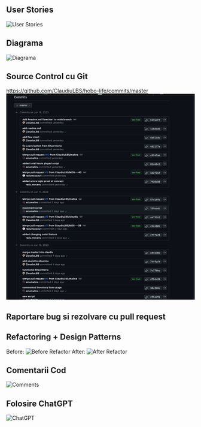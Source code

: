 ## User Stories
![User Stories](https://github.com/ClaudiuLBS/hobo-life/blob/master/images/UserStories.png?raw=true)
## Diagrama
![Diagrama](https://github.com/ClaudiuLBS/hobo-life/blob/master/images/FlowChart.png?raw=true)

## Source Control cu Git
https://github.com/ClaudiuLBS/hobo-life/commits/master
![Commits](https://github.com/ClaudiuLBS/hobo-life/blob/master/images/Commits.jpeg?raw=true)

## Raportare bug si rezolvare cu pull request

## Refactoring  + Design Patterns
Before:
![Before Refactor](https://github.com/ClaudiuLBS/hobo-life/blob/master/images/BeforeRefactor.png?raw=true)
After:
![After Refactor](https://github.com/ClaudiuLBS/hobo-life/blob/master/images/AfterRefactor.png?raw=true)

## Comentarii Cod
![Comments](https://github.com/ClaudiuLBS/hobo-life/blob/master/images/Comentarii.png?raw=true)

## Folosire ChatGPT
![ChatGPT](https://github.com/ClaudiuLBS/hobo-life/blob/master/images/ChatGPT.png?raw=true)
